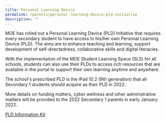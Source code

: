 ```yaml
---
title: Personal Learning Device
permalink: /parents/personal-learning-device-pld-initiative
description: ""
---
```

<p>MOE has rolled out a Personal Learning Device (PLD) Initiative that requires every secondary student to have access to his/her own Personal Learning Device (PLD). The aims are to enhance teaching and learning, support development of self-directedness, collaborative skills and digital literacies.</p>
<p>With the implementation of the MOE Student Learning Space (SLS) for all schools, students can also use their PLDs to access rich resources that are available in the portal to support their own learning anytime and anywhere.</p>
<p>The school's prescribed PLD is the iPad 10.2 (9th generation) that all Secondary 1 students should acquire as their PLD in 2022.&nbsp;</p>
<p>More details on funding matters, cyber wellness and other administrative matters will be provided to the 2022 Secondary 1 parents in early January 2022.</p>

[PLD Information Kit](https://canberrasec.moe.edu.sg/qql/slot/u150/2021/Parents/2021/PDLP%20Student%20Device%20Information%20Kit.pdf)